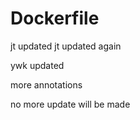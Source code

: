# Dockerfile

jt updated
jt updated again

ywk updated

more annotations

no more update will be made
